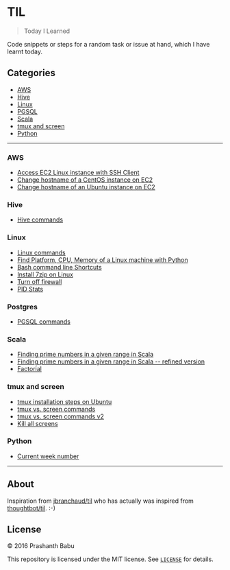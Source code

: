 # TIL

> Today I Learned

Code snippets or steps for a random task or issue at hand, which I have learnt today.



## Categories
- [AWS](#aws)
- [Hive](#hive)
- [Linux](#linux)
- [PGSQL](#postgres)
- [Scala](#scala)
- [tmux and screen](#tmux-and-screen)
- [Python](#python)


----------

### AWS
- [Access EC2 Linux instance with SSH Client](AWS/aws-pscp-ssh-scp.md)
- [Change hostname of a CentOS instance on EC2](AWS/aws-change-hostname-centos.md)
- [Change hostname of an Ubuntu instance on EC2](AWS/aws-change-hostname-ubuntu.md)


### Hive
- [Hive commands](Hive/Hive-commands.md)


### Linux
- [Linux commands](Linux/Linux-commands.md)
- [Find Platform, CPU, Memory of a Linux machine with Python](Linux/Memory-CPU-stats.md)
- [Bash command line Shortcuts](Linux/Bash_command_line_shortcuts.md)
- [Install 7zip on Linux](Linux/Install_7zip_on_Linux.md)
- [Turn off firewall](Linux/Turn-off-firewall.md)
- [PID Stats](Linux/pid-stats.md)

### Postgres
- [PGSQL commands](PGSQL/PGSQL-commands.md)


### Scala
- [Finding prime numbers in a given range in Scala](Scala/find-primes-scala.md)
- [Finding prime numbers in a given range in Scala -- refined version](Scala/find-primes-scala-refined.md)
- [Factorial](Scala/factorial-scala.md)


### tmux and screen
- [tmux installation steps on Ubuntu](tmux/tmux-install.md)
- [tmux vs. screen commands](tmux/tmux_vs_screen-commands.md)
- [tmux vs. screen commands v2](tmux/tmux_vs_screen-commands-v2.md)
- [Kill all screens](tmux/kill-all-screens.md)


### Python
- [Current week number](current_week_number.md)


----------

## About

Inspiration from [jbranchaud/til](https://github.com/jbranchaud/til) who has actually was inspired from [thoughtbot/til](https://github.com/thoughtbot/til). :-)



## License

&copy; 2016 Prashanth Babu

This repository is licensed under the MIT license. See [`LICENSE`](LICENSE) for details.
